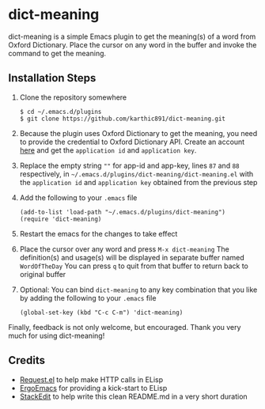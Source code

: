 # dict-meaning

dict-meaning is a simple Emacs plugin to get the meaning(s) of a word from Oxford Dictionary. Place the cursor on any word in the buffer and invoke the command to get the meaning.

## Installation Steps
1. Clone the repository somewhere
	```
	$ cd ~/.emacs.d/plugins
	$ git clone https://github.com/karthic891/dict-meaning.git
	```
2. Because the plugin uses Oxford Dictionary to get the meaning, you need to provide the credential to Oxford Dictionary API. Create an account [here](https://developer.oxforddictionaries.com) and get the `application id` and `application key`. 
3. Replace the empty string `""` for app-id and app-key, lines `87` and `88` respectively, in `~/.emacs.d/plugins/dict-meaning/dict-meaning.el` with the `application id` and `application key` obtained from the previous step
4. Add the following to your `.emacs` file

	```elisp
	(add-to-list 'load-path "~/.emacs.d/plugins/dict-meaning")
	(require 'dict-meaning)
	```	
5. Restart the emacs for the changes to take effect
6. Place the cursor over any word and press `M-x dict-meaning` The definition(s) and usage(s) will be displayed in separate buffer named `WordOfTheDay` You can press `q` to quit from that buffer to return back to original buffer
7. Optional: You can bind `dict-meaning` to any key combination that you like by adding the following to your `.emacs` file
	```
	(global-set-key (kbd "C-c C-m") 'dict-meaning)
	```

Finally, feedback is not only welcome, but encouraged. Thank you very much for using dict-meaning!

## Credits
* [Request.el](https://github.com/tkf/emacs-request) to help make HTTP calls in ELisp
* [ErgoEmacs](http://ergoemacs.org/emacs/elisp.html) for providing a kick-start to ELisp
* [StackEdit](https://stackedit.io/app#) to help write this clean README.md in a very short duration

